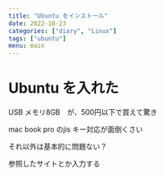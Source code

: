 ```yaml
---
title: "Ubuntu をインストール"
date: 2022-10-23
categories: ["diary", "Linux"]
tags: ["ubuntu"]
menu: main
---
```

# Ubuntu を入れた

USB メモリ8GB　が、500円以下で買えて驚き

mac book pro のjis キー対応が面倒くさい

それ以外は基本的に問題ない？

参照したサイトとか入力する
